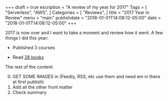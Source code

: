 +++
draft = true
escription = "A review of my year for 2017"
Tags = [
  "Serverless",
  "AWS",
]
Categories = [
  "Reviews",
]
title = "2017 Year in Review"
menu = "main"
publishdate = "2018-01-01T14:08:12-05:00"
date = "2018-01-01T14:08:12-05:00"
+++

2017 is now over and I want to take a moment and review how it went. A few things I did this year:

- Published 3 courses

- Read [28 books](/reading-list/)

<!--more-->

The rest of the content

0. GET SOME IMAGES in (Feedly, RSS, etc use them and need em in there at first publish)
5. Add all the other front matter
6. Check summary

